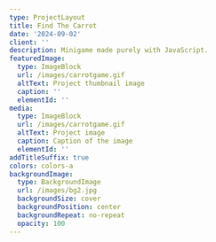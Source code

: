 ```yaml
---
type: ProjectLayout
title: Find The Carrot
date: '2024-09-02'
client: ''
description: Minigame made purely with JavaScript.
featuredImage:
  type: ImageBlock
  url: /images/carrotgame.gif
  altText: Project thumbnail image
  caption: ''
  elementId: ''
media:
  type: ImageBlock
  url: /images/carrotgame.gif
  altText: Project image
  caption: Caption of the image
  elementId: ''
addTitleSuffix: true
colors: colors-a
backgroundImage:
  type: BackgroundImage
  url: /images/bg2.jpg
  backgroundSize: cover
  backgroundPosition: center
  backgroundRepeat: no-repeat
  opacity: 100
---
```

